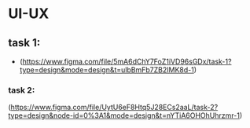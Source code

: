 # UI-UX


## task 1:

 
- (https://www.figma.com/file/5mA6dChY7FoZ1iVD96sGDx/task-1?type=design&mode=design&t=ulbBmFb7ZB2IMK8d-1)

### task 2:
(https://www.figma.com/file/UytU6eF8Htq5J28ECs2aaL/task-2?type=design&node-id=0%3A1&mode=design&t=nYTiA6OHOhUhrzmr-1)
